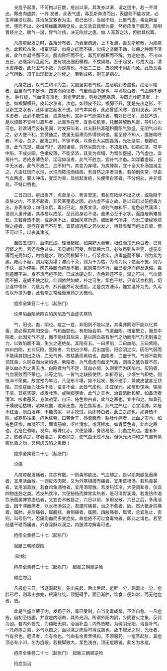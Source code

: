 <!-- { "loadSidebar": true } -->
　　夫痘子起发，不可拘以日数，疮出以渐，其发亦以渐，谓之适中。若一齐涌出，即皮肉虚肿。一齐 发者，此表气虚，毒瓦斯奔溃而出，表虚则不能收敛，必生痒痛溃烂矣。其治急宜救表为主。若已出尽，当起不起，此里气虚，毒瓦斯留伏，壅而不出，必增烦燥腹满喘促矣。此又急宜救里为要，然痘疹发于肌肉，阳明胃经主之，脾气一温，胃气时扬，决无陷伏之患。如 人笼蒸之法，但欲其松耳。

　　凡痘疮起发之时，磊落分布者，乃表里疏通，上下发泄，毒瓦斯解散，为顺痘也。此颗粒丛聚，根窠坚硬，似瘤之红而不痛，似核之坚而不动，似痈之肿而不溃者，此气血凝滞而不流，肌肉败坏而不化，毒瓦斯郁积而不解，为逆痘也。不出四五日，必瘙痒闷乱而死。更有初出细密模糊，不成窠粒。至于起发，尽成大泡，清水虚痒者，此乃卫气不敛，为逆痘也，不出二三日，皮脱肉干闷乱而死。此皆恶毒之气所致，须于出现起发之时候之。若到成脓，则无是病矣。

　　凡痘之出，以气血和平为主，尖圆坚实者气也。血活明润者血也。红活平陷者，血至而气不足也。圆实而色淡者，气至而血不足也。平塌灰白者，气血俱不足也。 肿红绽，气血俱有热也。若痘至起发，则欲透而磊落，尖圆光壮肥泽者，上也。如根脚横开，皮起水涨者，次也。如顶皮不起，根脚不开，犹是先出之形，不见新生之水者，此即谓之起发不透。如气本实者，此必曾感风寒，宜用发表。如气本虚者，此必不能饮食，或兼吐利，宜补中气而兼托表。若对日已多，发犹不透，是以烦躁不安啼叫恶热者，此毒热在里，宜急松肌表，托而兼解散热毒，导引心火可也。若谵语而妄有见闻，时发狂叫者，此五脏热毒蕴积而阳气独盛，无阴气以和之，必大便不利，宜微通之，使里无留滞而外得快利也。甚至昏不知人，腹胀喘呼者，不治。总之，起发之时，不徐不疾，以渐长大尖圆磊落，光壮坚实，根脚红活，此气充足，载血而行，透彻诸疮，自然尖圆光壮，不须服药。如虽红活，项平中陷，不成尖圆，色嫩皮薄，不能坚浓，其变为痒塌，为留伏壅遏，乃气虚也，宜用补气。若疮皮薄色娇，淫淫如湿者，此气不胜血，宜补气凉血。如浮囊虚起，谷中无水者，此气不液血，血不附气，其变为痒塌，为痈肿矣，宜十全大补汤加减主之。凡由红斑而水泡，水泡而脓泡而结痂，有自然之序者吉也。若颠倒失常，尽由气血两虚，邪火冲击，变现为害，及初起发疮，头便带白浆者，不分何处，并非佳兆，不特口唇也。

　　三日四日，痘出当齐，点至足心，势言安定。若犹有陆续不出之状，或隐隐于皮肤之内，不见不起者，非风寒壅遏之因，必内虚不振之故，是以四日以前痘毒方出，身表宜凉；四日以后，毒出已定，身表宜温。凉则气血和平，痘色必然润泽；温则入里开通，其毒易以成浆，至此而身若不温，虽未必至于水状，而痘疮断难易长。又若身热不退，或身痛不止，或因风寒所迫，或因暑气所并，而无二便秘塞烦喘之症者，是症在表而不在里，宜葛根透肌之药以发之，待其表和而痘出自顺，但不可过汗，以丧其津液。

　　至四五日时，血泡已成。理当起胀。如果肥大而粗，根红而顶光色白者，已具行浆之势。若还赤色过头，虽见娇红可受，然延棉六日，必依然到头空壳，虚花皮薄而光亮如灯，内舍是水，顶尖而根脚不红，行浆弗实，热毒盛而不解，则为紫为黑。雍而不起，则为陷为塌；滞而不荣，则为干为枯，为青为灰；怯而不振，则为不快，或为停浆。肉先肿胀而痘反不起，浆则滞而不行，面已虚浮而痘反退缩，毒则遏而不进。身不热而痘不起，已成冰硬之形，赤色若还不变，温之可兴，气血弱而不振，遂成不快之状，红润依然如故，补之可生。紫色干枯，只宜活血松肌，切忌温中带补，为壅为滞，烈药虽然可发透肌，尤是良方溏泻，惟宜温补为先，久泻佐以升提为要，此验痘之常经而用药之大概也。

　　痘疹全集卷二十七（起胀门）

　　论黑陷血陷紫陷白陷灰陷及气血虚实寒热

　　气，阳也。血，阴也。痘之一症，非阳则不能以发，其毒非阴则不能以化其毒，故必得其阴阳交会，气和血颐也。有阳始会阴，气至血附，根窠既立，而忽中陷者，此因元气不足，而不能续其后来，是以阴血虽有附气之功而阳气乃无制毒之力，以致陷而不满，生生之道绝矣。其陷有五。一曰黑陷，二曰血陷，三曰紫陷，四曰白陷，五曰灰陷。黑陷者，为初出少稀，后出加密，阳会阴之次，因阳气弱而不能续其初出之功，血无气养，故枯萎而黑陷也。血陷者，血盛于气，气弱不能拘领其毒，久则变而为紫陷也。紫陷者，为气愈虚而血无气蓄，则毒之盛负载不前，是以血亦为之离去也。白陷者为气不足，其血亦弱，久则变而为灰陷也。灰陷者，气血衰败而不荣也。此等之陷，一皆气之缺损使然，如折奇花，少顷生气即绝，则憔淬不荣矣，故宜预为早治。凡见形平塌，势不起发，摸不硬手，兼或皮皱甚至顶陷，其现症而为吐泻不食，语言不全，此皆气虚也，即宜保元。如痘形饱满，输廓丰浓，其疮坚硬，或发壮热，或喘痰壅嗽，此气之实也，治宜清肺和解。如鼻流者清涕、咳嗽恶风、身体战栗、自汗、疮色惨白者，此气之寒也，宜中和之。如鼻孔干燥皮毛枯槁，咳嗽痰血，或鼻出血，疮色焦紫者，此气之热也，治宜泻肺。如疮不红活，淡白发痒，不能贯浆，以手摸过，色即转白者，此血之虚也。如身热不除，或寒热往来，疮色焦紫，口苦舌干，唇青面赤，胁肚作痛者，此血之实也。如疮色灰惨，血凝不活，面青筋缩，呕吐清水，或泻稀水。如青菜色者，此血之寒也。若疮色昏暗，发痒，眼珠红赤，大便坚燥，身热易怒，此血之热也。虚者补之，热者清之，寒者温之，实者抑之，使气血无过不及，但保元汤冲和之气自有蒸浆化毒之功，又何虑五陷之患哉！

　　痘疹全集卷二十七（起胀门）

　　论痛

　　凡痘疹起发痛者，其症有数。一则毒邪欲出，气血随之，是以肌肉绷急而痛者，宜用活血散。一则皮浓肉密，又为外寒相搏而痛者，宜用葛根汤。若热毒甚者，宜用消毒散。若食鸡鱼酒物者，宜用清胃散。若发热饮冷，大便调和者，仅宜四物连翘之类。若发热饮冷，大便秘结而脾胃实热者，是可清胃润燥。若发热作渴饮汤而属脾胃虚热者，又宜白术散投之，六日以前，多用发散，六日之后，多用活血，因干滞而痛者，以水杨汤浴之。若靥时痛甚，治之不愈者，凶。然大抵身前痛者，属肺，身后痛者，属膀胱，身侧痛者，属胆，四肢痛者，属胃，总宜急止，否则，叫号伤气，忍痛伤血而多变症矣。故痘疮不可过食毒物者，即此之谓也。若至结靥干硬而痛者，外宜涂酥以润之，内服清凉解毒可也。

　　痘疹全集卷二十七（起胀门）

　　起胀三朝顺逆险

　　（碎锦）

　　痘疹全集卷二十七（起胀门）　起胀三朝顺逆险

　　顺症勿治

　　凡报痘三日，当逐渐起胀，先出先起，后出后起，痘胖一分，则毒出一分，痘胖已尽，则毒出亦完，根窠红绽，顶肥碍手，面目渐肿，饮食二便如常，而无他症者，吉。

　　此是气盛血荣于内，发扬于外，毒已受制，自当化毒成浆，不治自愈。一凡痘疮，自初至结靥，并宜痘内暗晦，其外光润。所谓外阳内阴，少阴君火之象，反此为凶。若内外皆先，为纯阳无阴，治当补血；内外皆暗，为纯阴无阳，治当补气。一凡痘疮之毒，必气以煦之，血以濡之而后可得成熟也。故于起发之时，光壮者，气有余也。肥泽者，血有余也。气血有余表里俱和，不须服药。一痘至起胀，其痘顶必有小凹，名为痘眼。若根脚散大，浆色浅白，顶无痘眼者，此名为水痘。

　　痘疹全集卷二十七（起胀门）　起胀三朝顺逆险

　　险症当治

